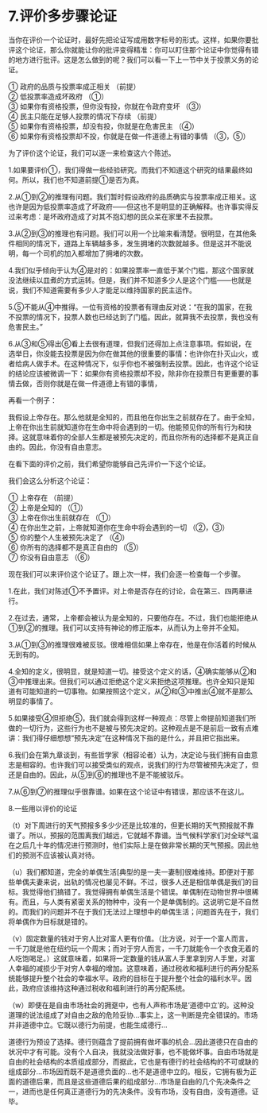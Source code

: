 # 7.评价多步骤论证

当你在评价一个论证时，最好先把论证写成用数字标号的形式。这样，如果你要批评这个论证，那么你就能让你的批评变得精准：你可以盯住那个论证中你觉得有错的地方进行批评。这是怎么做到的呢？我们可以看一下上一节中关于投票义务的论证。  
  
 ① 政府的品质与投票率成正相关 （前提）  
 ② 低投票率造成坏政府 （①）  
 ③ 如果你有资格投票，但你没有投，你就在令政府变坏 （③）  
 ④ 民主只能在足够人投票的情况下存续 （前提）  
 ⑤ 如果你有资格投票，却没有投，你就是在危害民主 （④）  
 ⑥ 如果你有资格投票却不投，你就是在做一件道德上有错的事情 （③，⑤）  
  
 为了评价这个论证，我们可以逐一来检查这六个陈述。  
  
 1.如果要评价①，我们得做一些经验研究。而我们不知道这个研究的结果最终如何。所以，我们也不知道前提①是否为真。  
  
 2.从①到②的推理有问题。我们暂时假设政府的品质确实与投票率成正相关。这也许是因为低投票率造成了坏政府——但这也不是明显的正确解释。也许事实得反过来考虑：是坏政府造成了对其不抱幻想的民众呆在家里不去投票。  
  
 3.从②到③的推理也有问题。我们可以用一个比喻来看清楚。很明显，在其他条件相同的情况下，道路上车辆越多多，发生拥堵的次数就越多。但是这并不能说明，每一个司机的加入都增加了拥堵的次数。  
  
 4.我们似乎倾向于认为④是对的：如果投票率一直低于某个门槛，那这个国家就没法继续以皿煮的方式运转。但是，我们并不知道多少人是这个门槛——也就是说，我们不知道需要有多少人才能足以维持国家的民主运作。  
  
 5.⑤不能从④中推得。一位有资格的投票者有理由反对说：“在我的国家，在我不投票的情况下，投票人数也已经达到了门槛。因此，就算我不去投票，我也没有危害民主。”  
  
 6.从③和⑤得出⑥看上去很有道理，但我们还得加上点注意事项。假如说，在选举日，你没能去投票是因为你在做其他的很重要的事情：也许你在扑灭山火，或者给病人做手术。在这种情况下，似乎你也不被强制去投票。因此，也许这个论证的结论应该被微调一下：如果你有资格投票却不投，除非你在投票日有更重要的事情去做，否则你就是在做一件道德上有错的事情，  
  
 再看一个例子：  
  
 我假设上帝存在。那么他就是全知的，而且他在你出生之前就存在了。由于全知，上帝在你出生前就知道你在生命中将会遇到的一切。他能预见你的所有行为和抉择。这就意味着你的全部人生都是被预先决定的，而且你所有的选择都不是真正自由的。因此，你没有自由意志。  
  
 在看下面的评价之前，我们希望你能够自己先评价一下这个论证。  
  
 我们会这么分析这个论证：  
  
 ① 上帝存在 （前提）  
 ② 上帝是全知的 （①）  
 ③ 上帝在你出生前就存在 （①）  
 ④ 在你出生之前，上帝就知道你在生命中将会遇到的一切 （②，③）  
 ⑤ 你的整个人生被预先决定了 （④）  
 ⑥ 你所有的选择都不是真正自由的 （⑤）  
 ⑦ 你没有自由意志 （⑥）  
  
 现在我们可以来评价这个论证了。跟上次一样，我们会逐一检查每一个步骤。  
  
 1.在此，我们对陈述①不予置评。对上帝是否存在的讨论，会在第三、四两章进行。  
  
 2.在过去，通常，上帝都会被认为是全知的，只要他存在。不过，我们也能拒绝从①到②的推理。我们可以支持有神论的修正版本，从而认为上帝并不全知。  
  
 3.从①到③的推理很难被反驳。很难相信如果上帝存在，他是在你活着的时候从无到有的。  
  
 4.全知的定义，很明显，就是知道一切。接受这个定义的话，④确实能够从②和③中推理出来。但我们可以通过拒绝这个定义来拒绝这项推理。也许全知只是知道有可能知道的一切事物。如果按照这个定义，从②和③中推出④就不是那么明显的事情了。  
  
 5.如果接受④但拒绝⑤，我们就会得到这样一种观点：尽管上帝提前知道我们所做的一切行为，这些行为也不是被与预先决定的。这种观点是不是前后一致有点难讲：我们得仔细想想“预先决定”在这种情况下指的是什么，并且把它指出来。  
  
 6.我们会在第九章谈到，有些哲学家（相容论者）认为，决定论与我们拥有自由意志是相容的。也许我们可以接受类似的观点，说我们的行为尽管被预先决定了，但还是自由的。因此，从⑤到⑥的推理也不是不能被驳斥。  
  
 7.从⑥到⑦的推理似乎很靠谱。如果在这个论证中有错误，那应该不在这儿。  
  
 8.一些用以评价的论证

（t）对下周进行的天气预报多多少少还是比较准的，但更长期的天气预报就不靠谱了。所以，预报的范围离我们越远，它就越不靠谱。当气候科学家们对全球气温在之后几十年的情况进行预测时，他们实际上是在做非常长期的天气预报。因此他们的预测不应该被认真对待。

（u）我们都知道，完全的单偶生活\[典型的是一夫一妻制\]很难维持。即便对于那些单偶夫妻来说，出轨的情况也屡见不鲜。不过，很多人还是相信单偶是我们的目标。我觉得他们搞错了。我觉得拥有单偶生活是个错误。单偶制在动物世界中很稀有。而且，与人类有紧密关系的物种中，没有一个是单偶制的。这说明它是不自然的。而我们的问题并不在于我们无法过上理想中的单偶生活；问题首先在于，我们将单偶作为目标就是错的。

（v）固定数量的钱对于穷人比对富人更有价值。（比方说，对于一个富人而言，一千刀就是他在纽约玩一个周末；而对于穷人而言，一千刀就能令一个衣食无着的人吃饱喝足。）这就意味着，如果将一定数量的钱从富人手里拿到穷人手里，对富人幸福的减损少于对穷人幸福的增加。这意味着，通过税收和福利进行的再分配系统能够提升整个社会的幸福水平。政府的目标在于提升整个社会的福利水平。因此，政府应该维持这种通过税收和福利进行的再分配系统。

（w）即便在是自由市场社会的拥趸中，也有人声称市场是‘道德中立’的。这种没道理的说法组成了对自由之敌的危险妥协…事实上，这一判断是完全错误的。市场并非道德中立。它既以德行为前提，也能生成德行…

道德行为预设了选择。德行则蕴含了提前拥有做坏事的机会…因此道德只在自由的状况中才有可能。没有个人自决，我就没法做好事，也不能做坏事。自由市场就是自由的社会结构的本质组成部分，而据此，它也是有德行的社会结构的不可或缺的组成部分…市场因而既不是道德负面的…也不是道德中立的。相反，它拥有极为正面的道德后果，而且是这些道德后果的组成部分…市场是自由的几个先决条件之一，进而也是任何真正道德行为的先决条件。没有市场，没有自由，没有道德。证毕。

